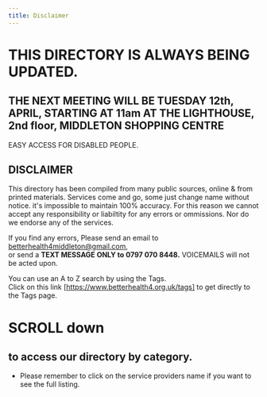 ```yaml
---
title: Disclaimer
---
```

# THIS DIRECTORY IS ALWAYS BEING UPDATED.  
  
## THE NEXT MEETING WILL BE TUESDAY 12th, APRIL, STARTING AT 11am AT THE LIGHTHOUSE, 2nd floor, MIDDLETON SHOPPING CENTRE  
EASY ACCESS FOR DISABLED PEOPLE.

## DISCLAIMER
This directory has been compiled from many public sources, online & from printed materials. Services come and go, some  just change name without notice.  it's impossible to  maintain 100% accuracy.  For this reason we cannot accept any responsibility or liabiltity for any errors or ommissions.  Nor do we endorse any of the services.

If you find any errors, Please send an email to [betterhealth4middleton@gmail.com](mailto:betterhealth4middleton@gmail.com),  
or send a  **TEXT MESSAGE ONLY to 0797 070 8448.**   VOICEMAILS will not be acted upon.

You can use an A to Z search by using the Tags.  
Click on this link  [https://www.betterhealth4.org.uk/tags] to get directly to the Tags page.

# SCROLL down  
## to access our directory by category.  
- Please remember to click on the service providers name if you want to see the full listing.

